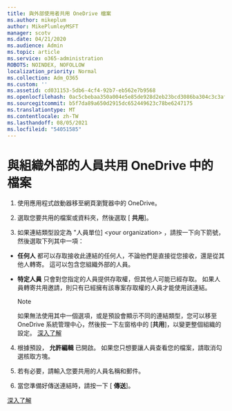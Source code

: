 ```yaml
---
title: 與外部使用者共用 OneDrive 檔案
ms.author: mikeplum
author: MikePlumleyMSFT
manager: scotv
ms.date: 04/21/2020
ms.audience: Admin
ms.topic: article
ms.service: o365-administration
ROBOTS: NOINDEX, NOFOLLOW
localization_priority: Normal
ms.collection: Adm_O365
ms.custom: ''
ms.assetid: cd031153-5db6-4cf4-92b7-eb562e7b9568
ms.openlocfilehash: 0ac5cbebaa350a004e5e85de928d2eb23bcd3086ba304c3c3afdfa9c13e42188
ms.sourcegitcommit: b5f7da89a650d2915dc652449623c78be6247175
ms.translationtype: MT
ms.contentlocale: zh-TW
ms.lasthandoff: 08/05/2021
ms.locfileid: "54051585"
---
```

# <a name="share-files-in-onedrive-with-people-outside-your-organization"></a>與組織外部的人員共用 OneDrive 中的檔案

1. 使用應用程式啟動器移至網頁瀏覽器中的 OneDrive。 
    
2. 選取您要共用的檔案或資料夾，然後選取 [ **共用**]。 
    
3. 如果連結類型設定為 "人員單位] \<your organization\> ，請按一下向下箭號，然後選取下列其中一項： 
    
  - **任何人** 都可以存取接收此連結的任何人，不論他們是直接從您接收，還是從其他人轉寄。 這可以包含您組織外部的人員。 
    
  - **特定人員** 只會對您指定的人員提供存取權，但其他人可能已經存取。 如果人員轉寄共用邀請，則只有已經擁有該專案存取權的人員才能使用該連結。 
    
    > [!NOTE]
    > 如果無法使用其中一個選項，或是預設會顯示不同的連結類型，您可以移至 OneDrive 系統管理中心，然後按一下左窗格中的 [**共用**]，以變更整個組織的設定。 [深入了解](https://go.microsoft.com/fwlink/?linkid=871961)
  
4. 根據預設， **允許編輯** 已開啟。 如果您只想要讓人員查看您的檔案，請取消勾選核取方塊。 
    
5. 若有必要，請輸入您要共用的人員名稱和郵件。
    
6. 當您準備好傳送連結時，請按一下 [ **傳送**]。 
    
[深入了解](https://go.microsoft.com/fwlink/?linkid=871861)
  

